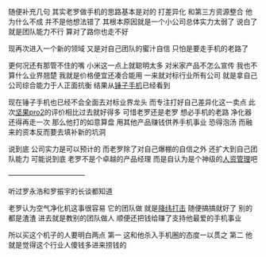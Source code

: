 随便补充几句 其实老罗做手机的思路基本是对的 打差异化 和第三方资源整合 他为什么不成 并不是他想法错了 其根本原因就是一个小公司总体实力太弱了 说白了就是团队能力不行 算对了路你也走不好

现再次进入一个新的领域 又是对自己团队的蜜汁自信 只怕是要走手机的老路了

更何况还有那管不住的嘴 小米这一点上就聪明太多 对米家产品不怎么宣传 我也不算什么业界翘楚 我就是价格便宜还凑合能用 一来就对标行业所有公司 就是拿自己公司综合能力于人正面抗衡 结果从[锤子手机](https://www.zhihu.com/search?q=%E9%94%A4%E5%AD%90%E6%89%8B%E6%9C%BA&search_source=Entity&hybrid_search_source=Entity&hybrid_search_extra=%7B%22sourceType%22%3A%22answer%22%2C%22sourceId%22%3A256967613%7D)已经看到

现在锤子手机也已经不会全面去对标业界龙头 而专注打好自己差异化这一卖点 此次[坚果pro2](https://www.zhihu.com/search?q=%E5%9D%9A%E6%9E%9Cpro2&search_source=Entity&hybrid_search_source=Entity&hybrid_search_extra=%7B%22sourceType%22%3A%22answer%22%2C%22sourceId%22%3A256967613%7D)的评价相比过去就好得多 可惜老罗还是老罗 想必手机的老路 净化器 还得再走一次 那么他打的如意算盘 用其他产品赚钱供养手机事业 恐得泡汤 而融来的资本反而要去填补新的坑洞

说到底 公司实力是可以预计的 而老罗除了对自己爆棚的自信之外 还扩大到自己团队能力 可能说到底 老罗不是个卓越的产品经理 而是自认为是个神级的[人资管理](https://www.zhihu.com/search?q=%E4%BA%BA%E8%B5%84%E7%AE%A1%E7%90%86&search_source=Entity&hybrid_search_source=Entity&hybrid_search_extra=%7B%22sourceType%22%3A%22answer%22%2C%22sourceId%22%3A256967613%7D)吧

———————————

听过罗永浩和罗振宇的长谈都知道

老罗认为空气净化机这事很容易 它的团队做 就是[降纬打击](https://www.zhihu.com/search?q=%E9%99%8D%E7%BA%AC%E6%89%93%E5%87%BB&search_source=Entity&hybrid_search_source=Entity&hybrid_search_extra=%7B%22sourceType%22%3A%22answer%22%2C%22sourceId%22%3A256967613%7D) 随便搞搞就好了 别的都是渣渣 进去就是教别的团队做人 顺便还把钱给赚了支持他最爱的手机事业

所以买这个机子的人要明白两点 第一 这和他杀入手机圈的态度一以贯之 第二 他就是觉得这个行业人傻钱多进来捞钱的